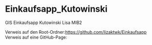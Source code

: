 # Einkaufsapp_Kutowinski

GIS Einkaufsapp Kutowinski Lisa MIB2

Verweis auf den Root-Ordner:https://github.com/lizaktwk/Einkaufsapp
Verweis auf eine GitHub-Page: 
